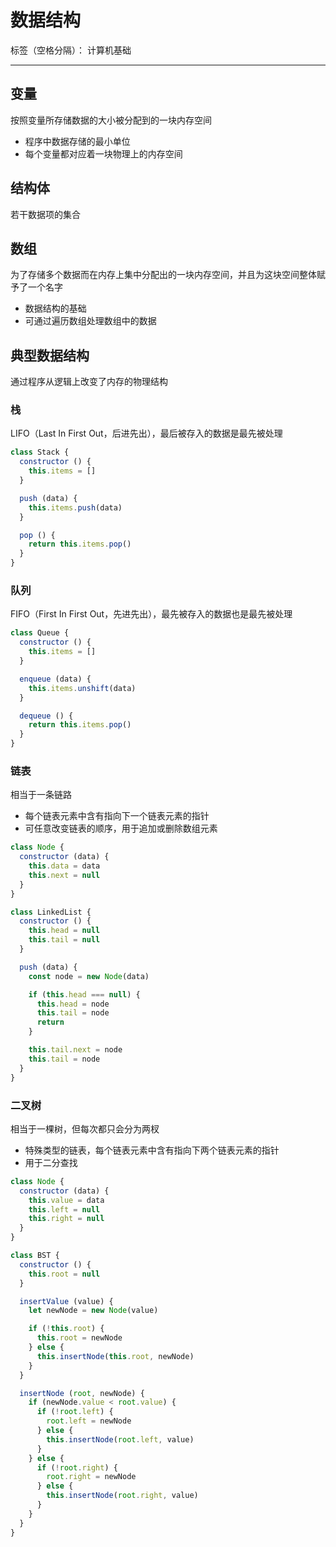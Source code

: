 # 数据结构

标签（空格分隔）： 计算机基础

---

## 变量

按照变量所存储数据的大小被分配到的一块内存空间

* 程序中数据存储的最小单位
* 每个变量都对应着一块物理上的内存空间

## 结构体

若干数据项的集合

## 数组

为了存储多个数据而在内存上集中分配出的一块内存空间，并且为这块空间整体赋予了一个名字

* 数据结构的基础
* 可通过遍历数组处理数组中的数据

## 典型数据结构

通过程序从逻辑上改变了内存的物理结构

### 栈

LIFO（Last In First Out，后进先出），最后被存入的数据是最先被处理

```javascript
class Stack {
  constructor () {
    this.items = []
  }

  push (data) {
    this.items.push(data)
  }

  pop () {
    return this.items.pop()
  }
}
```

### 队列

FIFO（First In First Out，先进先出），最先被存入的数据也是最先被处理

```javascript
class Queue {
  constructor () {
    this.items = []
  }

  enqueue (data) {
    this.items.unshift(data)
  }

  dequeue () {
    return this.items.pop()
  }
}
```

### 链表

相当于一条链路

* 每个链表元素中含有指向下一个链表元素的指针
* 可任意改变链表的顺序，用于追加或删除数组元素

```javascript
class Node {
  constructor (data) {
    this.data = data
    this.next = null
  }
}

class LinkedList {
  constructor () {
    this.head = null
    this.tail = null
  }

  push (data) {
    const node = new Node(data)

    if (this.head === null) {
      this.head = node
      this.tail = node
      return
    }

    this.tail.next = node
    this.tail = node
  }
}
```

### 二叉树

相当于一棵树，但每次都只会分为两杈

* 特殊类型的链表，每个链表元素中含有指向下两个链表元素的指针
* 用于二分查找

```javascript
class Node {
  constructor (data) {
    this.value = data
    this.left = null
    this.right = null
  }
}

class BST {
  constructor () {
    this.root = null
  }

  insertValue (value) {
    let newNode = new Node(value)

    if (!this.root) {
      this.root = newNode
    } else {
      this.insertNode(this.root, newNode)
    }
  }

  insertNode (root, newNode) {
    if (newNode.value < root.value) {
      if (!root.left) {
        root.left = newNode
      } else {
        this.insertNode(root.left, value)
      }
    } else {
      if (!root.right) {
        root.right = newNode
      } else {
        this.insertNode(root.right, value)
      }
    }
  }
}
```
